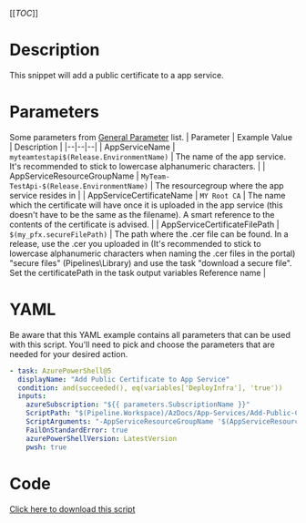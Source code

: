 [[_TOC_]]

# Description

This snippet will add a public certificate to a app service.

# Parameters

Some parameters from [General Parameter](/Azure/Azure-CLI-Snippets) list.
| Parameter | Example Value | Description |
|--|--|--|
| AppServiceName | `myteamtestapi$(Release.EnvironmentName)` | The name of the app service. It's recommended to stick to lowercase alphanumeric characters. |
| AppServiceResourceGroupName | `MyTeam-TestApi-$(Release.EnvironmentName)` | The resourcegroup where the app service resides in |
| AppServiceCertificateName | `MY Root CA` | The name which the certificate will have once it is uploaded in the app service (this doesn't have to be the same as the filename). A smart reference to the contents of the certificate is advised. |
| AppServiceCertificateFilePath | `$(my_pfx.secureFilePath)` | The path where the .cer file can be found. In a release, use the .cer you uploaded in (It's recommended to stick to lowercase alphanumeric characters when naming the .cer files in the portal) "secure files" (Pipelines\Library) and use the task "download a secure file". Set the certificatePath in the task output variables Reference name |

# YAML

Be aware that this YAML example contains all parameters that can be used with this script. You'll need to pick and choose the parameters that are needed for your desired action.

```yaml
- task: AzurePowerShell@5
  displayName: "Add Public Certificate to App Service"
  condition: and(succeeded(), eq(variables['DeployInfra'], 'true'))
  inputs:
    azureSubscription: "${{ parameters.SubscriptionName }}"
    ScriptPath: "$(Pipeline.Workspace)/AzDocs/App-Services/Add-Public-Certificate-to-App-Service.ps1"
    ScriptArguments: "-AppServiceResourceGroupName '$(AppServiceResourceGroupName)' -AppServiceName '$(AppServiceName)' -AppServiceCertificateName '$(AppServiceCertificateName)' -AppServiceCertificateFilePath '$(AppServiceCertificateFilePath)'"
    FailOnStandardError: true
    azurePowerShellVersion: LatestVersion
    pwsh: true
```

# Code

[Click here to download this script](../../../../src/App-Services/Add-Public-Certificate-to-App-Service.ps1)
